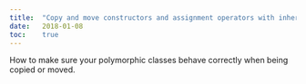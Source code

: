 ```yaml
---
title:  "Copy and move constructors and assignment operators with inheritance"
date:   2018-01-08
toc:    true
---
```

How to make sure your polymorphic classes behave correctly when being copied or moved.